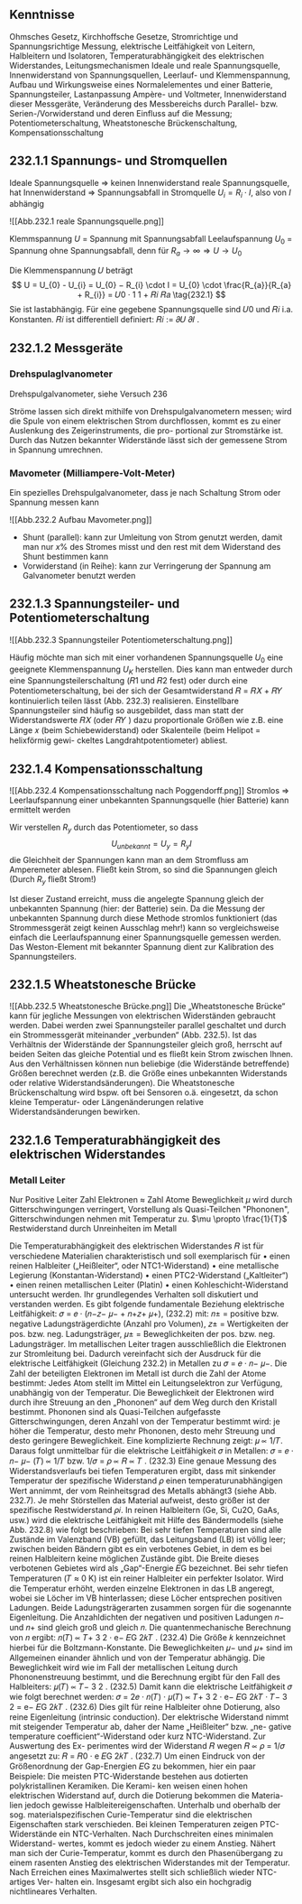 ## Kenntnisse
Ohmsches Gesetz, 
Kirchhoffsche Gesetze, 
Stromrichtige und Spannungsrichtige Messung, 
elektrische Leitfähigkeit von Leitern, 
Halbleitern und Isolatoren, 
Temperaturabhängigkeit des elektrischen Widerstandes, 
Leitungsmechanismen Ideale und reale Spannungsquelle, 
Innenwiderstand von Spannungsquellen,
Leerlauf- und Klemmenspannung,
Aufbau und Wirkungsweise eines Normalelementes und einer Batterie, 
Spannungsteiler, 
Lastanpassung Ampère- und Voltmeter, 
Innenwiderstand dieser Messgeräte, 
Veränderung des Messbereichs durch Parallel- bzw. Serien-/Vorwiderstand und deren Einfluss auf die Messung;
Potentiometerschaltung, 
Wheatstonesche Brückenschaltung, 
Kompensationsschaltung
## 232.1.1 Spannungs- und Stromquellen
Ideale Spannungsquelle $\Rightarrow$ keinen Innenwiderstand
reale Spannungsquelle, hat Innenwiderstand $\Rightarrow$ Spannungsabfall in Stromquelle $U_{i} = R_{i} \cdot I$, also von $I$ abhängig

![[Abb.232.1 reale Spannungsquelle.png]]

Klemmspannung $U$ = Spannung mit Spannungsabfall
Leelaufspannung $U_{0}$ = Spannung ohne Spannungsabfall, denn für $R_{a} \to \infty \Rightarrow U \to U_{0}$ 

Die Klemmenspannung 𝑈 beträgt 
$$
U = U_{0} - U_{i} = U_{0} − R_{i} \cdot I = U_{0} \cdot \frac{R_{a}}{R_{a} + R_{i}} = 𝑈0 · 1 1 + 𝑅𝑖 𝑅𝑎 
\tag{232.1}
$$
Sie ist lastabhängig. 
Für eine gegebene Spannungsquelle sind 𝑈0 und 𝑅𝑖 i.a. Konstanten. 𝑅𝑖 ist differentiell definiert: 𝑅𝑖 := 𝜕𝑈 𝜕𝐼 .

## 232.1.2 Messgeräte
### Drehspulaglvanometer
Drehspulgalvanometer, siehe Versuch 236

Ströme lassen sich direkt mithilfe von Drehspulgalvanometern messen; wird die Spule von einem elektrischen Strom durchflossen, kommt es zu einer Auslenkung des Zeigerinstruments, die pro- portional zur Stromstärke ist. Durch das Nutzen bekannter Widerstände lässt sich der gemessene Strom in Spannung umrechnen.

### Mavometer (Milliampere-Volt-Meter)
Ein spezielles Drehspulgalvanometer, dass je nach Schaltung Strom oder Spannung messen kann

![[Abb.232.2 Aufbau Mavometer.png]]

* Shunt (parallel): 
	kann zur Umleitung von Strom genutzt werden, damit man nur $x$% des Stromes misst und den rest mit dem Widerstand des Shunt bestimmen kann
* Vorwiderstand (in Reihe):
	kann zur Verringerung der Spannung am Galvanometer benutzt werden
## 232.1.3 Spannungsteiler- und Potentiometerschaltung

![[Abb.232.3 Spannungsteiler Potentiometerschaltung.png]]

Häufig möchte man sich mit einer vorhandenen Spannungsquelle $U_{0}$ eine geeignete Klemmenspannung $U_{K}$ herstellen. Dies kann man entweder durch eine Spannungsteilerschaltung (𝑅1 und 𝑅2 fest) oder durch eine Potentiometerschaltung, bei der sich der Gesamtwiderstand 𝑅 = 𝑅𝑋 + 𝑅𝑌 kontinuierlich teilen lässt (Abb. 232.3) realisieren. Einstellbare Spannungsteiler sind häufig so ausgebildet, dass man statt der Widerstandswerte 𝑅𝑋 (oder 𝑅𝑌 ) dazu proportionale Größen wie z.B. eine Länge 𝑥 (beim Schiebewiderstand) oder Skalenteile (beim Helipot = helixförmig gewi- ckeltes Langdrahtpotentiometer) abliest.



## 232.1.4 Kompensationsschaltung
![[Abb.232.4 Kompensationsschaltung nach Poggendorff.png]]
Stromlos => Leerlaufspannung einer unbekannten Spannungsquelle (hier Batterie) kann ermittelt werden

Wir verstellen $R_{y}$ durch das Potentiometer, so dass 
$$
U_{unbekannt} = U_{y} = R_{y} I
$$
die Gleichheit der Spannungen kann man an dem Stromfluss am Amperemeter ablesen. Fließt kein Strom, so sind die Spannungen gleich (Durch $R_{y}$ fließt Strom!)

Ist dieser Zustand erreicht, muss die angelegte Spannung gleich der unbekannten Spannung (hier: der Batterie) sein. Da die Messung der unbekannten Spannung durch diese Methode stromlos funktioniert (das Strommessgerät zeigt keinen Ausschlag mehr!) kann so vergleichsweise einfach die Leerlaufspannung einer Spannungsquelle gemessen werden. Das Weston-Element mit bekannter Spannung dient zur Kalibration des Spannungsteilers.
## 232.1.5 Wheatstonesche Brücke
![[Abb.232.5 Wheatstonesche Brücke.png]]
Die „Wheatstonesche Brücke“ kann für jegliche Messungen von elektrischen Widerständen gebraucht werden. Dabei werden zwei Spannungsteiler parallel geschaltet und durch ein Strommessgerät miteinander „verbunden“ (Abb. 232.5). Ist das Verhältnis der Widerstände der Spannungsteiler gleich groß, herrscht auf beiden Seiten das gleiche Potential und es fließt kein Strom zwischen Ihnen.
Aus den Verhältnissen können nun beliebige (die Widerstände betreffende) Größen berechnet werden (z.B. die Größe eines unbekannten Widerstands oder relative Widerstandsänderungen). Die Wheatstonesche Brückenschaltung wird bspw. oft bei Sensoren o.ä. eingesetzt, da schon kleine Temperatur- oder Längenänderungen relative Widerstandsänderungen bewirken.

## 232.1.6 Temperaturabhängigkeit des elektrischen Widerstandes
### Metall Leiter
Nur Positive Leiter
Zahl Elektronen $\approx$ Zahl Atome
Beweglichkeit $\mu$ wird durch Gitterschwingungen verringert, Vorstellung als Quasi-Teilchen "Phononen", Gitterschwindungen nehmen mit Temperatur zu. $\mu \propto \frac{1}{T}$
Restwiderstand durch Unreinheiten im Metall

Die Temperaturabhängigkeit des elektrischen Widerstandes 𝑅 ist für verschiedene Materialien charakteristisch und soll exemplarisch für • einen reinen Halbleiter („Heißleiter“, oder NTC1-Widerstand) • eine metallische Legierung (Konstantan-Widerstand) • einen PTC2-Widerstand („Kaltleiter“) • einen reinen metallischen Leiter (Platin) • einen Kohleschicht-Widerstand untersucht werden. Ihr grundlegendes Verhalten soll diskutiert und verstanden werden. Es gibt folgende fundamentale Beziehung elektrische Leitfähigkeit: 𝜎 = 𝑒 · (𝑛−𝑧− 𝜇− + 𝑛+𝑧+ 𝜇+), (232.2) mit: 𝑛± = positive bzw. negative Ladungsträgerdichte (Anzahl pro Volumen), 𝑧± = Wertigkeiten der pos. bzw. neg. Ladungsträger, 𝜇± = Beweglichkeiten der pos. bzw. neg. Ladungsträger. Im metallischen Leiter tragen ausschließlich die Elektronen zur Stromleitung bei. Dadurch vereinfacht sich der Ausdruck für die elektrische Leitfähigkeit (Gleichung 232.2) in Metallen zu 𝜎 = 𝑒 · 𝑛− 𝜇−. Die Zahl der beteiligten Elektronen im Metall ist durch die Zahl der Atome bestimmt: Jedes Atom stellt im Mittel ein Leitungselektron zur Verfügung, unabhängig von der Temperatur. Die Beweglichkeit der Elektronen wird durch ihre Streuung an den „Phononen“ auf dem Weg durch den Kristall bestimmt. Phononen sind als Quasi-Teilchen aufgefasste Gitterschwingungen, deren Anzahl von der Temperatur bestimmt wird: je höher die Temperatur, desto mehr Phononen, desto mehr Streuung und desto geringere Beweglichkeit. Eine komplizierte Rechnung zeigt: 𝜇 ∝ 1/𝑇. Daraus folgt unmittelbar für die elektrische Leitfähigkeit 𝜎 in Metallen: 𝜎 = 𝑒 · 𝑛− 𝜇− (𝑇) ∝ 1/𝑇 bzw. 1/𝜎 = 𝜌 ∝ 𝑅 ∝ 𝑇 . (232.3) Eine genaue Messung des Widerstandsverlaufs bei tiefen Temperaturen ergibt, dass mit sinkender Temperatur der spezifische Widerstand 𝜌 einen temperaturunabhängigen Wert annimmt, der vom Reinheitsgrad des Metalls abhängt3 (siehe Abb. 232.7). Je mehr Störstellen das Material aufweist, desto größer ist der spezifische Restwiderstand 𝜌𝑖. In reinen Halbleitern (Ge, Si, Cu2O, GaAs, usw.) wird die elektrische Leitfähigkeit mit Hilfe des Bändermodells (siehe Abb. 232.8) wie folgt beschrieben: Bei sehr tiefen Temperaturen sind alle Zustände im Valenzband (VB) gefüllt, das Leitungsband (LB) ist völlig leer; zwischen beiden
Bändern gibt es ein verbotenes Gebiet, in dem es bei reinen Halbleitern keine möglichen Zustände gibt. Die Breite dieses verbotenen Gebietes wird als „Gap“-Energie 𝐸G bezeichnet. Bei sehr tiefen Temperaturen (𝑇 ≈ 0 K) ist ein reiner Halbleiter ein perfekter Isolator. Wird die Temperatur erhöht, werden einzelne Elektronen in das LB angeregt, wobei sie Löcher im VB hinterlassen; diese Löcher entsprechen positiven Ladungen. Beide Ladungsträgerarten zusammen sorgen für die sogenannte Eigenleitung. Die Anzahldichten der negativen und positiven Ladungen 𝑛− und 𝑛+ sind gleich groß und gleich 𝑛. Die quantenmechanische Berechnung von 𝑛 ergibt: 𝑛(𝑇) ∝ 𝑇+ 3 2 · e− 𝐸G 2𝑘𝑇 . (232.4) Die Größe 𝑘 kennzeichnet hierbei für die Boltzmann-Konstante. Die Beweglichkeiten 𝜇− und 𝜇+ sind im Allgemeinen einander ähnlich und von der Temperatur abhängig. Die Beweglichkeit wird wie im Fall der metallischen Leitung durch Phononenstreuung bestimmt, und die Berechnung ergibt für den Fall des Halbleiters: 𝜇(𝑇) ∝ 𝑇− 3 2 . (232.5) Damit kann die elektrische Leitfähigkeit 𝜎 wie folgt berechnet werden: 𝜎 = 2𝑒 · 𝑛(𝑇) · 𝜇(𝑇) ∝ 𝑇+ 3 2 · e− 𝐸G 2𝑘𝑇 · 𝑇− 3 2 = e− 𝐸G 2𝑘𝑇 . (232.6) Dies gilt für reine Halbleiter ohne Dotierung, also reine Eigenleitung (intrinsic conduction). Der elektrische Widerstand nimmt mit steigender Temperatur ab, daher der Name „Heißleiter“ bzw. „ne- gative temperature coefficient“-Widerstand oder kurz NTC-Widerstand. Zur Auswertung des Ex- perimentes wird der Widerstand 𝑅 wegen 𝑅 ∝ 𝜌 = 1/𝜎 angesetzt zu: 𝑅 = 𝑅0 · e 𝐸G 2𝑘𝑇 . (232.7) Um einen Eindruck von der Größenordnung der Gap-Energien 𝐸G zu bekommen, hier ein paar Beispiele:
Die meisten PTC-Widerstande bestehen aus dotierten polykristallinen Keramiken. Die Kerami- ken weisen einen hohen elektrischen Widerstand auf, durch die Dotierung bekommen die Materia- lien jedoch gewisse Halbleitereigenschaften. Unterhalb und oberhalb der sog. materialspezifischen Curie-Temperatur sind die elektrischen Eigenschaften stark verschieden. Bei kleinen Temperaturen zeigen PTC-Widerstände ein NTC-Verhalten. Nach Durchschreiten eines minimalen Widerstand- wertes, kommt es jedoch wieder zu einem Anstieg. Nähert man sich der Curie-Temperatur, kommt es durch den Phasenübergang zu einem rasenten Anstieg des elektrischen Widerstandes mit der Temperatur. Nach Erreichen eines Maximalwertes stellt sich schließlich wieder NTC-artiges Ver- halten ein. Insgesamt ergibt sich also ein hochgradig nichtlineares Verhalten.